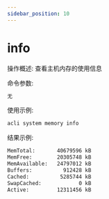 ```yaml
---
sidebar_position: 10
---
```


# info
操作概述: 查看主机内存的使用信息

命令参数:
```bash
无
```

使用示例:
```bash
acli system memory info
```

结果示例:
```bash
MemTotal:       40679596 kB
MemFree:        20305748 kB
MemAvailable:   24797012 kB
Buffers:          912428 kB
Cached:          5285744 kB
SwapCached:            0 kB
Active:         12311456 kB
```